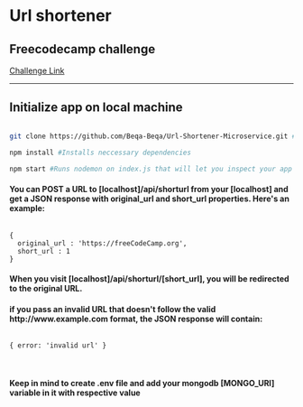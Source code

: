 # Url shortener

## Freecodecamp challenge

[Challenge Link](https://www.freecodecamp.org/learn/back-end-development-and-apis/back-end-development-and-apis-projects/url-shortener-microservice)
<hr/>

## Initialize app on local machine

```bash

git clone https://github.com/Beqa-Beqa/Url-Shortener-Microservice.git #Clones the repository on your machine

npm install #Installs neccessary dependencies

npm start #Runs nodemon on index.js that will let you inspect your app on localhost

```

<h4>You can POST a URL to [localhost]/api/shorturl from your [localhost] and get a JSON response with original_url and short_url properties. Here's an example: </h4>

```

{ 
  original_url : 'https://freeCodeCamp.org',
  short_url : 1
}

```

<h4>When you visit [localhost]/api/shorturl/[short_url], you will be redirected to the original URL.</h4>

<h4>if you pass an invalid URL that doesn't follow the valid http://www.example.com format, the JSON response will contain: </h4>

```

{ error: 'invalid url' }

```

<br/>
<h4>Keep in mind to create .env file and add your mongodb [MONGO_URI] variable in it with respective value</h4>